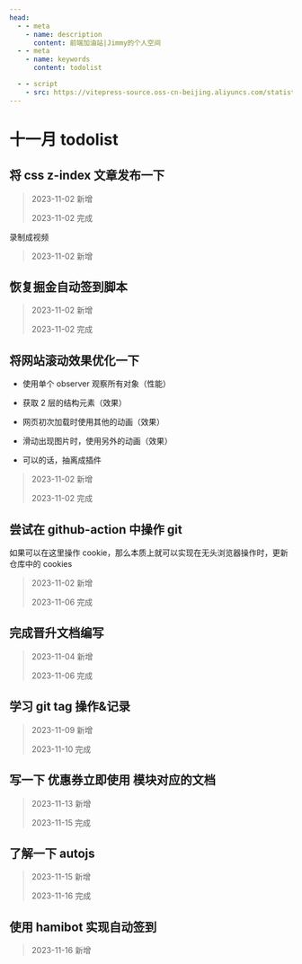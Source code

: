 ```yaml
---
head:
  - - meta
    - name: description
      content: 前端加油站|Jimmy的个人空间
  - - meta
    - name: keywords
      content: todolist

  - - script
    - src: https://vitepress-source.oss-cn-beijing.aliyuncs.com/statistics.js
---
```


# 十一月 todolist

## 将 css z-index 文章发布一下

> 2023-11-02 新增
>
> 2023-11-02 完成

录制成视频

> 2023-11-02 新增

## 恢复掘金自动签到脚本

> 2023-11-02 新增
>
> 2023-11-02 完成

## 将网站滚动效果优化一下

- 使用单个 observer 观察所有对象（性能）

- 获取 2 层的结构元素（效果）

- 网页初次加载时使用其他的动画（效果）

- 滑动出现图片时，使用另外的动画（效果）

- 可以的话，抽离成插件

> 2023-11-02 新增
>
> 2023-11-02 完成

## 尝试在 github-action 中操作 git

如果可以在这里操作 cookie，那么本质上就可以实现在无头浏览器操作时，更新仓库中的 cookies

> 2023-11-02 新增
>
> 2023-11-06 完成

## 完成晋升文档编写

> 2023-11-04 新增
>
> 2023-11-06 完成

## 学习 git tag 操作&记录

> 2023-11-09 新增
>
> 2023-11-10 完成

## 写一下 优惠券立即使用 模块对应的文档

> 2023-11-13 新增
>
> 2023-11-15 完成

## 了解一下 autojs

> 2023-11-15 新增
>
> 2023-11-16 完成

## 使用 hamibot 实现自动签到

> 2023-11-16 新增
